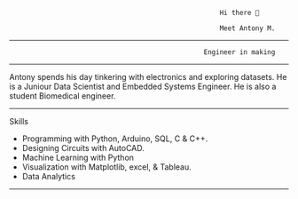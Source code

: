                                                         Hi there 👋
                                                         
                                                         Meet Antony M.

---
    
                                                     Engineer in making

---
Antony spends his day tinkering with electronics and exploring datasets. He is a Juniour Data Scientist and Embedded Systems Engineer. He is also a student Biomedical engineer.

---
  Skills

- Programming with Python, Arduino, SQL, C & C++.
- Designing Circuits with AutoCAD.
- Machine Learning with Python
- Visualization with Matplotlib, excel, & Tableau.
- Data Analytics
---









